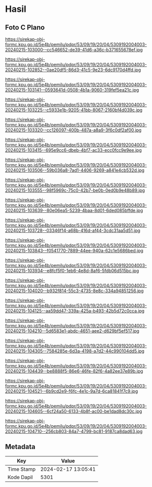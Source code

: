 # Hasil

## Foto C Plano

https://sirekap-obj-formc.kpu.go.id/5e4b/pemilu/pdpr/53/09/19/20/04/5309192004003-20240215-103000--cc546652-de39-41d6-a36c-b371655678ef.jpg

https://sirekap-obj-formc.kpu.go.id/5e4b/pemilu/pdpr/53/09/19/20/04/5309192004003-20240215-102852--0ae20df5-86d3-41c5-9e23-6dc9170d4ffd.jpg

https://sirekap-obj-formc.kpu.go.id/5e4b/pemilu/pdpr/53/09/19/20/04/5309192004003-20240215-103141--0593641d-0508-4b1a-9060-319fef5ea21c.jpg

https://sirekap-obj-formc.kpu.go.id/5e4b/pemilu/pdpr/53/09/19/20/04/5309192004003-20240215-103225--c5933e1b-9205-41bb-8067-2160bf4d039c.jpg

https://sirekap-obj-formc.kpu.go.id/5e4b/pemilu/pdpr/53/09/19/20/04/5309192004003-20240215-103320--cc126097-400b-487a-a8a9-3f6c0df2af00.jpg

https://sirekap-obj-formc.kpu.go.id/5e4b/pemilu/pdpr/53/09/19/20/04/5309192004003-20240215-103415--695e9cc6-dbeb-4bf7-ac33-ecc0fcc9e9ee.jpg

https://sirekap-obj-formc.kpu.go.id/5e4b/pemilu/pdpr/53/09/19/20/04/5309192004003-20240215-103506--59b036a8-7ad1-4406-9269-a841e4cb532d.jpg

https://sirekap-obj-formc.kpu.go.id/5e4b/pemilu/pdpr/53/09/19/20/04/5309192004003-20240215-103555--98f5969c-75c0-42b7-be0b-0ed0b9e48b89.jpg

https://sirekap-obj-formc.kpu.go.id/5e4b/pemilu/pdpr/53/09/19/20/04/5309192004003-20240215-103639--80e06ea5-5239-4baa-8d01-6ded085bffde.jpg

https://sirekap-obj-formc.kpu.go.id/5e4b/pemilu/pdpr/53/09/19/20/04/5309192004003-20240215-103728--03346f14-a68b-416d-af44-3cdc31aa5d51.jpg

https://sirekap-obj-formc.kpu.go.id/5e4b/pemilu/pdpr/53/09/19/20/04/5309192004003-20240215-103843--f0541770-7889-44ee-940a-62c1e5686bed.jpg

https://sirekap-obj-formc.kpu.go.id/5e4b/pemilu/pdpr/53/09/19/20/04/5309192004003-20240215-103934--e8fcf5f0-1eb6-4e8d-8af6-5fdb06d515bc.jpg

https://sirekap-obj-formc.kpu.go.id/5e4b/pemilu/pdpr/53/09/19/20/04/5309192004003-20240215-104020--b932f814-55c3-4735-8e8c-334a94851256.jpg

https://sirekap-obj-formc.kpu.go.id/5e4b/pemilu/pdpr/53/09/19/20/04/5309192004003-20240215-104125--aa59dd47-339a-425a-b493-42b5d72c0cca.jpg

https://sirekap-obj-formc.kpu.go.id/5e4b/pemilu/pdpr/53/09/19/20/04/5309192004003-20240215-104210--5d6583e1-abdc-4651-aee2-d629bf5ef517.jpg

https://sirekap-obj-formc.kpu.go.id/5e4b/pemilu/pdpr/53/09/19/20/04/5309192004003-20240215-104305--7584285e-6d3a-4198-a7d2-44c990104dd5.jpg

https://sirekap-obj-formc.kpu.go.id/5e4b/pemilu/pdpr/53/09/19/20/04/5309192004003-20240215-104439--be8888f5-86e6-46fe-82f6-4a82ee37e89b.jpg

https://sirekap-obj-formc.kpu.go.id/5e4b/pemilu/pdpr/53/09/19/20/04/5309192004003-20240215-104521--6b9cd2e9-f6fc-4e1c-9a7d-6ca81841f7c9.jpg

https://sirekap-obj-formc.kpu.go.id/5e4b/pemilu/pdpr/53/09/19/20/04/5309192004003-20240215-104605--6cf24a50-6133-4b8f-ac00-be1dad8dc30c.jpg

https://sirekap-obj-formc.kpu.go.id/5e4b/pemilu/pdpr/53/09/19/20/04/5309192004003-20240215-104710--256cb803-84a7-4799-bc81-9187ca8dad63.jpg


## Metadata

| Key        | Value               |
| ---------- | ------------------- |
| Time Stamp | 2024-02-17 13:05:41 |
| Kode Dapil | 5301                |



